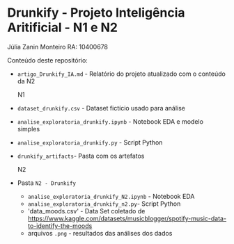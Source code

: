 # Drunkify - Projeto Inteligência Aritificial - N1 e N2

Júlia Zanin Monteiro
RA: 10400678

Conteúdo deste repositório:

- `artigo_Drunkify_IA.md` - Relatório do projeto atualizado com o conteúdo da N2
  
  N1
- `dataset_drunkify.csv` - Dataset fictício usado para análise
- `analise_exploratoria_drunkify.ipynb` - Notebook EDA e modelo simples
- `analise_exploratoria_drunkify.py` - Script Python
- `drunkify_artifacts`- Pasta com os artefatos


  N2
- Pasta `N2 - Drunkify`
  - `analise_exploratoria_drunkify_N2.ipynb` - Notebook EDA
  - `analise_exploratoria_drunkify_n2.py`-  Script Python
  - 'data_moods.csv' - Data Set coletado de https://www.kaggle.com/datasets/musicblogger/spotify-music-data-to-identify-the-moods
  - arquivos `.png` - resultados das análises dos dados
